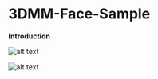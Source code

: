 # 3DMM-Face-Sample

**Introduction**


![alt text](https://github.com/nodecomplete/3DMM-Face-Sample/blob/master/FaceMorph/ScreenShot.jpg)

![alt text](https://github.com/nodecomplete/3DMM-Face-Sample/blob/master/FaceMorph/ScreenShot2.jpg)
